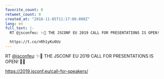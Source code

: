 ```yaml
---
favorite_count: 0
retweet_count: 0
created_at: "2018-11-05T11:17:00.000Z"
lang: en
full_text: |-
  RT @jsconfeu: ✨🎉 THE JSCONF EU 2019 CALL FOR PRESENTATIONS IS OPEN! 🎉✨

  https://t.co/nRh1yKu0Uz
---
```


RT [@jsconfeu](https://twitter.com/jsconfeu): ✨🎉 THE JSCONF EU 2019 CALL FOR
PRESENTATIONS IS OPEN! 🎉✨

<https://2019.jsconf.eu/call-for-speakers/>
